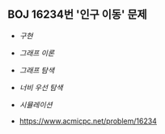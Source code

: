 ## BOJ 16234번 '인구 이동' 문제 

* _구현_
* _그래프 이론_
* _그래프 탐색_
* _너비 우선 탐색_
* _시뮬레이션_

* https://www.acmicpc.net/problem/16234
